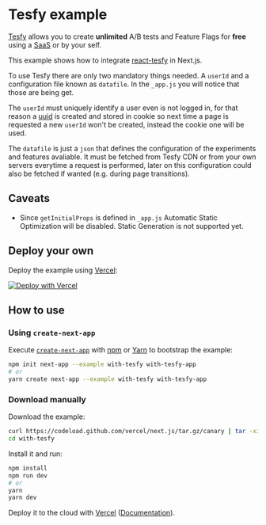# Tesfy example

[Tesfy](https://tesfy.io/) allows you to create **unlimited** A/B tests and Feature Flags for **free** using a [SaaS](https://app.tesfy.io/) or by your self.

This example shows how to integrate [react-tesfy](https://github.com/andresz1/react-tesfy) in Next.js.

To use Tesfy there are only two mandatory things needed. A `userId` and a configuration file known as `datafile`. In the `_app.js` you will notice that those are being get.

The `userId` must uniquely identify a user even is not logged in, for that reason a [uuid](https://en.wikipedia.org/wiki/Universally_unique_identifier) is created and stored in cookie so next time a page is requested a new `userId` won't be created, instead the cookie one will be used.

The `datafile` is just a `json` that defines the configuration of the experiments and features avaliable. It must be fetched from Tesfy CDN or from your own servers everytime a request is performed, later on this configuration could also be fetched if wanted (e.g. during page transitions).

## Caveats
- Since `getInitialProps` is defined in `_app.js` Automatic Static Optimization will be disabled. Static Generation is not supported yet.

## Deploy your own

Deploy the example using [Vercel](https://vercel.com):

[![Deploy with Vercel](https://vercel.com/button)](https://vercel.com/import/project?template=https://github.com/vercel/next.js/tree/canary/examples/with-tesfy)

## How to use

### Using `create-next-app`

Execute [`create-next-app`](https://github.com/vercel/next.js/tree/canary/packages/create-next-app) with [npm](https://docs.npmjs.com/cli/init) or [Yarn](https://yarnpkg.com/lang/en/docs/cli/create/) to bootstrap the example:

```bash
npm init next-app --example with-tesfy with-tesfy-app
# or
yarn create next-app --example with-tesfy with-tesfy-app
```

### Download manually

Download the example:

```bash
curl https://codeload.github.com/vercel/next.js/tar.gz/canary | tar -xz --strip=2 next.js-canary/examples/with-tesfy
cd with-tesfy
```

Install it and run:

```bash
npm install
npm run dev
# or
yarn
yarn dev
```

Deploy it to the cloud with [Vercel](https://vercel.com/import?filter=next.js&utm_source=github&utm_medium=readme&utm_campaign=next-example) ([Documentation](https://nextjs.org/docs/deployment)).
